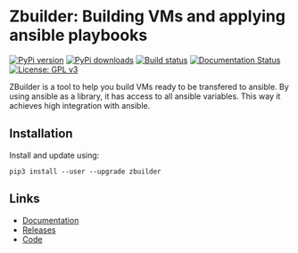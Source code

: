 # Zbuilder: Building VMs and applying ansible playbooks

[![PyPi version](https://pypip.in/v/zbuilder/badge.png)](https://pypi.org/project/zbuilder/)
[![PyPi downloads](https://pypip.in/d/zbuilder/badge.png)](https://pypistats.org/packages/zbuilder)
[![Build status](https://github.com/hasiotis/zbuilder/workflows/Build%20status/badge.svg)](https://github.com/hasiotis/zbuilder/actions?query=workflow%3A%22Build+status%22)
[![Documentation Status](https://readthedocs.org/projects/zbuilder/badge/?version=stable)](https://zbuilder.readthedocs.io/en/develop/?badge=develop)
[![License: GPL v3](https://img.shields.io/badge/License-GPLv3-blue.svg)](https://github.com/hasiotis/zbuilder/blob/master/LICENSE)

ZBuilder is a tool to help you build VMs ready to be transfered to ansible.
By using ansible as a library, it has access to all ansible variables. This
way it achieves high integration with ansible.

## Installation

Install and update using:
```
pip3 install --user --upgrade zbuilder
```

## Links

* [Documentation](https://zbuilder.readthedocs.io/en/stable/?badge=stable)
* [Releases](https://pypi.org/project/zbuilder/)
* [Code](https://github.com/hasiotis/zbuilder)
